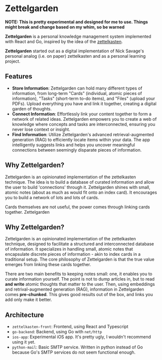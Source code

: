 # Zettelgarden

**NOTE: This is pretty experimental and designed for me to use. Things might break and change based on my whim, so be warned**

**Zettelgarden** is a personal knowledge management system implemented with React and Go, inspired by the idea of the [zettelkasten](https://zettelkasten.de/introduction/).

**Zettelgarden** started out as a digital implementation of Nick Savage's personal analog (i.e. on paper) zettelkasten and as a personal learning project.

## Features

- **Store Information**: Zettelgarden can hold many different types of information, from long-term "Cards" (individual, atomic pieces of information), "Tasks" (short-term to-do items), and "Files" (upload your PDFs). Upload everything you have and link it together, creating a digital garden of thoughts.
- **Connect Information**: Effortlessly link your content together to form a network of related ideas. Zettelgarden empowers you to create a web of knowledge where concepts and tasks are interconnected, ensuring you never lose context or insight.
- **Find Information**: Utilize Zettelgarden's advanced retrieval-augmented generation (RAG) to efficiently locate items within your data. The app intelligently suggests links and helps you uncover meaningful connections between seemingly disparate pieces of information.

## Why Zettelgarden?

Zettelgarden is an opinionated implementation of the zettelkasten technique. The idea is to build a database of curated information and allow the user to build 'connections' through it. Zettelgarden shines with small, atomic notes (about as much as would fit onto an index card). It encourages you to build a network of lots and lots of cards. 

Cards themselves are not useful, the power comes through linking cards together. Zettelgarden 
## Why Zettelgarden?

Zettelgarden is an opinionated implementation of the zettelkasten technique, designed to facilitate a structured and interconnected database of information. It specializes in handling small, atomic notes that encapsulate discrete pieces of information - akin to index cards in a traditional setup. The core philosophy of Zettelgarden is that the true value emerges from linking these cards together.

There are two main benefits to keeping notes small: one, it enables you to curate information yourself. The point is not to dump articles in, but to read **and write** atomic thoughts that matter to the user. Then, using embeddings and retrival-augmented generation (RAG), information in Zettelgarden comes **pre-chunked**. This gives good results out of the box, and links you add only make it better.

## Architecture

- `zettelkasten-front`: Frontend, using React and Typescript
- `go-backend`: Backend, using Go with `net/http`
- `ios-app`: Experimental iOS app. It's pretty ugly, I wouldn't recommend using it yet.
- `python-mail`: Basic SMTP service. Written in python instead of Go because Go's SMTP services do not seem functional enough.
